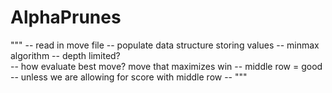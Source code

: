 # AlphaPrunes
"""
-- read in move file
-- populate data structure storing values
-- minmax algorithm -- depth limited?  
    -- how evaluate best move? move that maximizes win
    -- middle row = good
    -- unless we are allowing for score with middle row
    --
"""